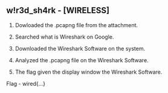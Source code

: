 ## w!r3d_sh4rk - [WIRELESS]

1. Dowloaded the .pcapng file from the attachment.

2. Searched what is Wireshark on Google.

3. Downloaded the Wireshark Software on the system.

4. Analyzed the .pcapng file on the Wireshark Software.

5. The flag given the display window the Wireshark Software.

Flag - wired{...}
